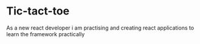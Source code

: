 # Tic-tact-toe
As a new react developer i am practising and creating react applications to learn the framework practically
